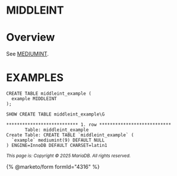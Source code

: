 
# MIDDLEINT


# Overview


See [MEDIUMINT](mediumint.md).


# EXAMPLES


```
CREATE TABLE middleint_example (
  example MIDDLEINT
);
```

```
SHOW CREATE TABLE middleint_example\G
```

```
*************************** 1. row ***************************
       Table: middleint_example
Create Table: CREATE TABLE `middleint_example` (
  `example` mediumint(9) DEFAULT NULL
) ENGINE=InnoDB DEFAULT CHARSET=latin1
```


<sub>_This page is: Copyright © 2025 MariaDB. All rights reserved._</sub>


{% @marketo/form formId="4316" %}
